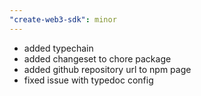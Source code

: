 ```yaml
---
"create-web3-sdk": minor
---
```


- added typechain
- added changeset to chore package
- added github repository url to npm page
- fixed issue with typedoc config
